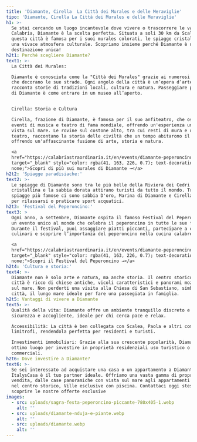 ```yaml
---
title: 'Diamante, Cirella  La Città dei Murales e delle Meraviglie'
tipo: 'Diamante, Cirella La Città dei Murales e delle Meraviglie'
h1: >-
  Se stai cercando un luogo incantevole dove vivere o trascorrere le vacanze in
  Calabria, Diamante è la scelta perfetta. Situata a soli 30 km da Scalea ,
  questa città è famosa per i suoi murales colorati, le spiagge cristalline e
  una vivace atmosfera culturale. Scopriamo insieme perché Diamante è una
  destinazione unica!
h2t1: Perché scegliere Diamante?
text1: >-
  La Città dei Murales:

  Diamante è conosciuta come la "Città dei Murales" grazie ai numerosi dipinti
  che decorano le sue strade. Ogni angolo della città è un’opera d’arte, che
  racconta storie di tradizioni locali, cultura e natura. Passeggiare per le vie
  di Diamante è come entrare in un museo all’aperto.


  Cirella: Storia e Cultura

  Cirella, frazione di Diamante, è famosa per il suo anfiteatro, che ospita
  eventi di musica e teatro di fama mondiale, offrendo un'esperienza unica con
  vista sul mare. Le rovine sul costone alto, tra cui resti di mura e un antico
  teatro, raccontano la storia delle civiltà che un tempo abitarono il borgo,
  offrendo un'affascinante fusione di arte, storia e natura.

  <a
  href="https://calabriastraordinaria.it/en/events/diamante-peperoncino-festival"
  target="_blank" style="color: rgba(41, 163, 226, 0.7); text-decoration:
  none;">Scopri di più sui murales di Diamante →</a>
h2t2: 'Spiagge paradisiache:'
text2: >-
  Le spiagge di Diamante sono tra le più belle della Riviera dei Cedri . L’acqua
  cristallina e la sabbia dorata attirano turisti da tutto il mondo. Tra le
  spiagge più famose ci sono sabbia D'oro, Marina di Diamante e Cirella , ideali
  per rilassarsi o praticare sport acquatici.
h2t3: 'Festival del Peperoncino:'
text3: >
  Ogni anno, a settembre, Diamante ospita il famoso Festival del Peperoncino ,
  un evento unico al mondo che celebra il peperoncino in tutte le sue forme.
  Durante il festival, puoi assaggiare piatti piccanti, partecipare a concorsi
  culinari e scoprire l’importanza del peperoncino nella cucina calabrese.

  <a
  href="https://calabriastraordinaria.it/en/events/diamante-peperoncino-festival"
  target="_blank" style="color: rgba(41, 163, 226, 0.7); text-decoration:
  none;">Scopri il Festival del Peperoncino →</a>
h2t4: 'Cultura e storia:'
text4: >-
  Diamante non è solo arte e natura, ma anche storia. Il centro storico della
  città è ricco di chiese antiche, vicoli caratteristici e panorami mozzafiato
  sul mare. Non perderti una visita alla Chiesa di San Sebastiano, simboli della
  città, il lungo mare ideale per fare una passegiata in famiglia.
h2t5: Vantaggi di vivere a Diamante
text5: >-
  Qualità della vita: Diamante offre un ambiente tranquillo discreto e' in
  sicurezza e accogliente, ideale per chi cerca pace e relax.

  Accessibilità: La città è ben collegata con Scalea, Paola e altri comuni
  limitrofi, rendendola perfetta per residenti e turisti.

  Investimenti immobiliari: Grazie alla sua crescente popolarità, Diamante è un
  ottimo luogo per investire in proprietà residenziali uso turistico o
  commerciali.
h2t6: Dove investire a Diamante?
text6: >-
  Se sei interessato ad acquistare una casa o un appartamento a Diamante,
  ItalysCasa è il tuo partner ideale. Offriamo una vasta gamma di proprietà in
  vendita, dalle case panoramiche con vista sul mare agli appartamenti moderni
  nel centro storico, Ville esclusive con piscina. Contattaci oggi stesso per
  scoprire le nostre offerte esclusive
images:
  - src: uploads/sagra-festa-peperoncino-piccante-780x405-1.webp
    alt: ''
  - src: uploads/diamante-nduja-e-piante.webp
    alt: ''
  - src: uploads/diamante.webp
    alt: ''
---
```


